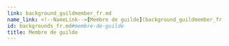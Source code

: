 ```yaml
---
link: background_guildmember_fr.md
name_link: <!--NameLink-->[Membre de guilde](background_guildmember_fr.md)<!--/NameLink-->
id: backgrounds_fr.md#membre-de-guilde
title: Membre de guilde
---
```


